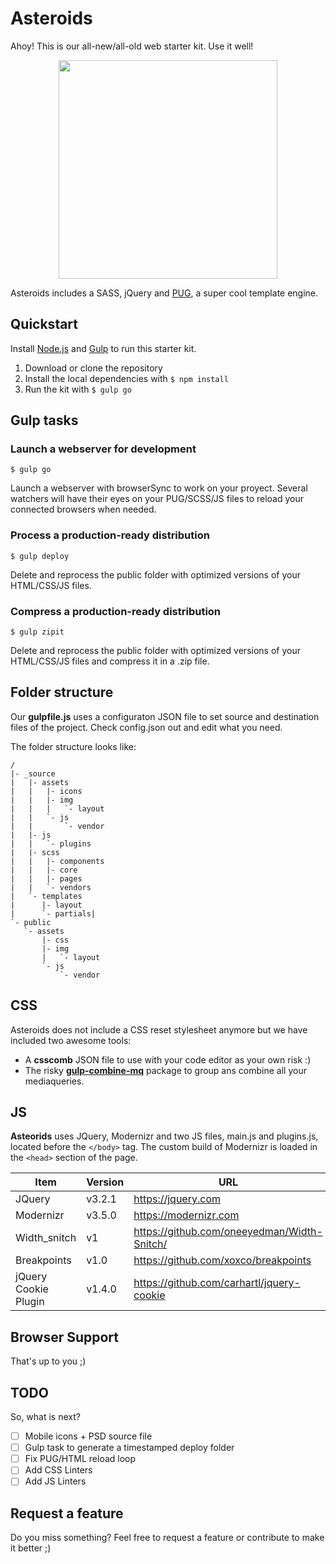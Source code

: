 # Asteroids
Ahoy! This is our all-new/all-old web starter kit. Use it well!
<center>
<img src="https://spacenomads.com/assets/img/projects/asteroids/asteroids-700.png" width="350">
</center>

Asteroids includes a SASS, jQuery and [PUG](https://github.com/pugjs/pug), a super cool template engine.

## Quickstart
Install [Node.js](https://nodejs.org/) and [Gulp](https://gulpjs.com) to run this starter kit.
1. Download or clone the repository
2. Install the local dependencies with `$ npm install`
3. Run the kit with `$ gulp go`

## Gulp tasks
### Launch a webserver for development
```
$ gulp go
```
Launch a webserver with browserSync to work on your proyect. Several watchers will have their eyes on your PUG/SCSS/JS files to reload your connected browsers when needed.

### Process a production-ready distribution
```
$ gulp deploy
```
Delete and reprocess the public folder with optimized versions of your HTML/CSS/JS files.

### Compress a production-ready distribution
```
$ gulp zipit
```
Delete and reprocess the public folder with optimized versions of your HTML/CSS/JS files and compress it in a .zip file.

## Folder structure
Our **gulpfile.js** uses a configuraton JSON file to set source and destination files of the project.
Check config.json out and edit what you need.

The folder structure looks like:
```
/
|- _source
|   |- assets
|   |   |- icons
|   |   |- img
|   |   |   `- layout
|   |   `- js
|   |       `- vendor   
|   |- js
|   |   `- plugins
|   |- scss
|   |   |- components
|   |   |- core
|   |   |- pages
|   |   `- vendors
|   `- templates
|      |- layout
|      `- partials|
`- public
   `- assets
       |- css
       |- img
       |   `- layout
       `- js
           `- vendor
```


## CSS
Asteroids does not include a CSS reset stylesheet anymore but we have included two awesome tools:
* A **csscomb** JSON file to use with your code editor as your own risk :)
* The risky [**gulp-combine-mq**](https://www.npmjs.com/package/gulp-combine-mq) package to group ans combine all your mediaqueries.

## JS
**Asteorids** uses JQuery, Modernizr and two JS files, main.js and plugins.js, located before the `</body>` tag. The custom build of Modernizr is loaded in the `<head>` section of the page.

| Item | Version | URL |
| ------ | ------- | --- |
| JQuery | v3.2.1 | https://jquery.com
| Modernizr | v3.5.0 | https://modernizr.com
| Width_snitch | v1 | https://github.com/oneeyedman/Width-Snitch/
| Breakpoints | v1.0 | https://github.com/xoxco/breakpoints
| jQuery Cookie Plugin | v1.4.0 | https://github.com/carhartl/jquery-cookie

## Browser Support
That's up to you ;)

## TODO
So, what is next?

- [ ] Mobile icons + PSD source file
- [ ] Gulp task to generate a timestamped deploy folder
- [ ] Fix PUG/HTML reload loop
- [ ] Add CSS Linters
- [ ] Add JS Linters

## Request a feature
Do you miss something? Feel free to request a feature or contribute to make it better ;)
